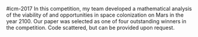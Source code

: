 #icm-2017
In this competition, my team developed a mathematical analysis of the viability of and opportunities in space colonization on Mars in the year 2100. Our paper was selected as one of four outstanding winners in the competition. Code scattered, but can be provided upon request.
